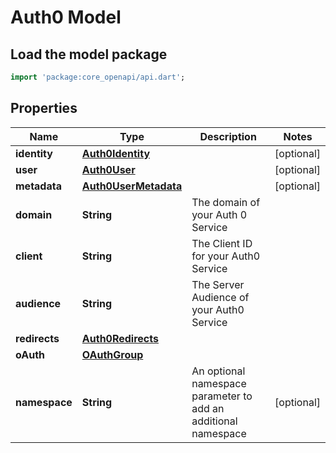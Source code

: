 # Auth0 Model

## Load the model package
```dart
import 'package:core_openapi/api.dart';
```

## Properties
Name | Type | Description | Notes
------------ | ------------- | ------------- | -------------
**identity** | [**Auth0Identity**](Auth0Identity) |  | [optional] 
**user** | [**Auth0User**](Auth0User) |  | [optional] 
**metadata** | [**Auth0UserMetadata**](Auth0UserMetadata) |  | [optional] 
**domain** | **String** | The domain of your Auth 0 Service | 
**client** | **String** | The Client ID for your Auth0 Service | 
**audience** | **String** | The Server Audience of your Auth0 Service | 
**redirects** | [**Auth0Redirects**](Auth0Redirects) |  | 
**oAuth** | [**OAuthGroup**](OAuthGroup) |  | 
**namespace** | **String** | An optional namespace parameter to add an additional namespace | [optional] 




